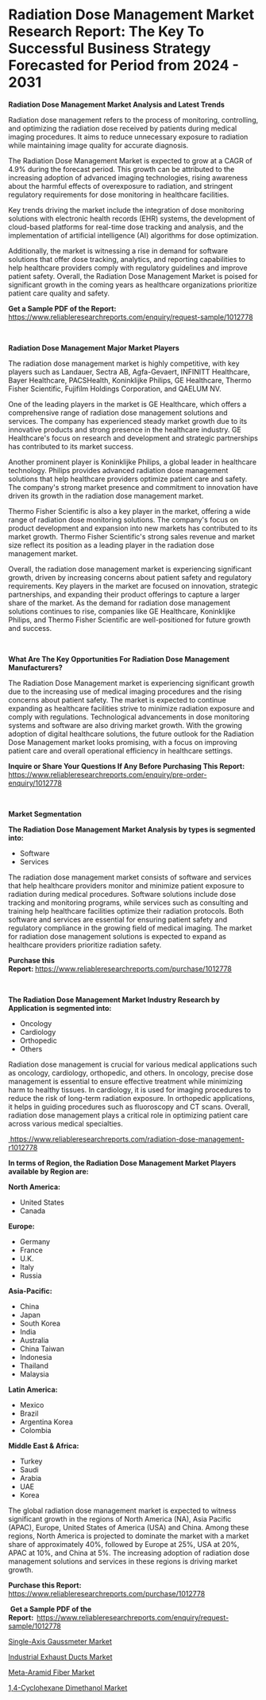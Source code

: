 <p><h1>Radiation Dose Management Market Research Report: The Key To Successful Business Strategy Forecasted for Period from 2024 - 2031</h1></p><p><strong>Radiation Dose Management Market Analysis and Latest Trends</strong></p>
<p><p>Radiation dose management refers to the process of monitoring, controlling, and optimizing the radiation dose received by patients during medical imaging procedures. It aims to reduce unnecessary exposure to radiation while maintaining image quality for accurate diagnosis.</p><p>The Radiation Dose Management Market is expected to grow at a CAGR of 4.9% during the forecast period. This growth can be attributed to the increasing adoption of advanced imaging technologies, rising awareness about the harmful effects of overexposure to radiation, and stringent regulatory requirements for dose monitoring in healthcare facilities.</p><p>Key trends driving the market include the integration of dose monitoring solutions with electronic health records (EHR) systems, the development of cloud-based platforms for real-time dose tracking and analysis, and the implementation of artificial intelligence (AI) algorithms for dose optimization.</p><p>Additionally, the market is witnessing a rise in demand for software solutions that offer dose tracking, analytics, and reporting capabilities to help healthcare providers comply with regulatory guidelines and improve patient safety. Overall, the Radiation Dose Management Market is poised for significant growth in the coming years as healthcare organizations prioritize patient care quality and safety.</p></p>
<p><strong>Get a Sample PDF of the Report:&nbsp;</strong> <a href="https://www.reliableresearchreports.com/enquiry/request-sample/1012778">https://www.reliableresearchreports.com/enquiry/request-sample/1012778</a></p>
<p>&nbsp;</p>
<p><strong>Radiation Dose Management Major Market Players</strong></p>
<p><p>The radiation dose management market is highly competitive, with key players such as Landauer, Sectra AB, Agfa-Gevaert, INFINITT Healthcare, Bayer Healthcare, PACSHealth, Koninklijke Philips, GE Healthcare, Thermo Fisher Scientific, Fujifilm Holdings Corporation, and QAELUM NV.</p><p>One of the leading players in the market is GE Healthcare, which offers a comprehensive range of radiation dose management solutions and services. The company has experienced steady market growth due to its innovative products and strong presence in the healthcare industry. GE Healthcare's focus on research and development and strategic partnerships has contributed to its market success. </p><p>Another prominent player is Koninklijke Philips, a global leader in healthcare technology. Philips provides advanced radiation dose management solutions that help healthcare providers optimize patient care and safety. The company's strong market presence and commitment to innovation have driven its growth in the radiation dose management market.</p><p>Thermo Fisher Scientific is also a key player in the market, offering a wide range of radiation dose monitoring solutions. The company's focus on product development and expansion into new markets has contributed to its market growth. Thermo Fisher Scientific's strong sales revenue and market size reflect its position as a leading player in the radiation dose management market.</p><p>Overall, the radiation dose management market is experiencing significant growth, driven by increasing concerns about patient safety and regulatory requirements. Key players in the market are focused on innovation, strategic partnerships, and expanding their product offerings to capture a larger share of the market. As the demand for radiation dose management solutions continues to rise, companies like GE Healthcare, Koninklijke Philips, and Thermo Fisher Scientific are well-positioned for future growth and success.</p></p>
<p>&nbsp;</p>
<p><strong>What Are The Key Opportunities For Radiation Dose Management Manufacturers?</strong></p>
<p><p>The Radiation Dose Management market is experiencing significant growth due to the increasing use of medical imaging procedures and the rising concerns about patient safety. The market is expected to continue expanding as healthcare facilities strive to minimize radiation exposure and comply with regulations. Technological advancements in dose monitoring systems and software are also driving market growth. With the growing adoption of digital healthcare solutions, the future outlook for the Radiation Dose Management market looks promising, with a focus on improving patient care and overall operational efficiency in healthcare settings.</p></p>
<p><strong>Inquire or Share Your Questions If Any Before Purchasing This Report:</strong> <a href="https://www.reliableresearchreports.com/enquiry/pre-order-enquiry/1012778">https://www.reliableresearchreports.com/enquiry/pre-order-enquiry/1012778</a></p>
<p>&nbsp;</p>
<p><strong>Market Segmentation</strong></p>
<p><strong>The Radiation Dose Management Market Analysis by types is segmented into:</strong></p>
<p><ul><li>Software</li><li>Services</li></ul></p>
<p><p>The radiation dose management market consists of software and services that help healthcare providers monitor and minimize patient exposure to radiation during medical procedures. Software solutions include dose tracking and monitoring programs, while services such as consulting and training help healthcare facilities optimize their radiation protocols. Both software and services are essential for ensuring patient safety and regulatory compliance in the growing field of medical imaging. The market for radiation dose management solutions is expected to expand as healthcare providers prioritize radiation safety.</p></p>
<p><strong>Purchase this Report:&nbsp;</strong><a href="https://www.reliableresearchreports.com/purchase/1012778">https://www.reliableresearchreports.com/purchase/1012778</a></p>
<p>&nbsp;</p>
<p><strong>The Radiation Dose Management Market Industry Research by Application is segmented into:</strong></p>
<p><ul><li>Oncology</li><li>Cardiology</li><li>Orthopedic</li><li>Others</li></ul></p>
<p><p>Radiation dose management is crucial for various medical applications such as oncology, cardiology, orthopedic, and others. In oncology, precise dose management is essential to ensure effective treatment while minimizing harm to healthy tissues. In cardiology, it is used for imaging procedures to reduce the risk of long-term radiation exposure. In orthopedic applications, it helps in guiding procedures such as fluoroscopy and CT scans. Overall, radiation dose management plays a critical role in optimizing patient care across various medical specialties.</p></p>
<p><a href="https://www.reliableresearchreports.com/radiation-dose-management-r1012778">&nbsp;https://www.reliableresearchreports.com/radiation-dose-management-r1012778</a></p>
<p><strong>In terms of Region, the Radiation Dose Management Market Players available by Region are:</strong></p>
<p>
    <p> <strong> North America: </strong>
        <ul>
            <li>United States</li>
            <li>Canada</li>
        </ul>
        </p> 
    <p> <strong> Europe: </strong>
        <ul>
            <li>Germany</li>
            <li>France</li>
            <li>U.K.</li>
            <li>Italy</li>
            <li>Russia</li>
        </ul>
        </p> 
    <p> <strong> Asia-Pacific: </strong>
        <ul>
            <li>China</li>
            <li>Japan</li>
            <li>South Korea</li>
            <li>India</li>
            <li>Australia</li>
            <li>China Taiwan</li>
            <li>Indonesia</li>
            <li>Thailand</li>
            <li>Malaysia</li>
        </ul>
        </p> 
    <p> <strong> Latin America: </strong>
        <ul>
            <li>Mexico</li>
            <li>Brazil</li>
            <li>Argentina Korea</li>
            <li>Colombia</li>
        </ul>
        </p> 
    <p> <strong> Middle East & Africa: </strong>
        <ul>
            <li>Turkey</li>
            <li>Saudi</li>
            <li>Arabia</li>
            <li>UAE</li>
            <li>Korea</li>
        </ul>
    </p>
    </p>
<p><p>The global radiation dose management market is expected to witness significant growth in the regions of North America (NA), Asia Pacific (APAC), Europe, United States of America (USA) and China. Among these regions, North America is projected to dominate the market with a market share of approximately 40%, followed by Europe at 25%, USA at 20%, APAC at 10%, and China at 5%. The increasing adoption of radiation dose management solutions and services in these regions is driving market growth.</p></p>
<p><strong>Purchase this Report: </strong><a href="https://www.reliableresearchreports.com/purchase/1012778">https://www.reliableresearchreports.com/purchase/1012778</a></p>
<p>&nbsp;<strong>Get a Sample PDF of the Report:&nbsp;&nbsp;</strong><a href="https://www.reliableresearchreports.com/enquiry/request-sample/1012778">https://www.reliableresearchreports.com/enquiry/request-sample/1012778</a></p>
<p><strong></strong></p>
<p><p><a href="https://github.com/sonuprakash1/Market-Research-Report-List-3/blob/main/single-axis-gaussmeter-market.md">Single-Axis Gaussmeter Market</a></p><p><a href="https://github.com/jhcraigie/Market-Research-Report-List-4/blob/main/industrial-exhaust-ducts-market.md">Industrial Exhaust Ducts Market</a></p><p><a href="https://www.linkedin.com/pulse/global-meta-aramid-fiber-market-size-expected-experience-cagr-yeyhc?trackingId=cTqERHVuRtyjHj9EixnjGw%3D%3D">Meta-Aramid Fiber Market</a></p><p><a href="https://www.linkedin.com/pulse/14-cyclohexane-dimethanol-market-size-amp-share-analysis--yvfoc?trackingId=u7zmpPNownLTkQEvvSxJbg%3D%3D">1,4-Cyclohexane Dimethanol Market</a></p></p>